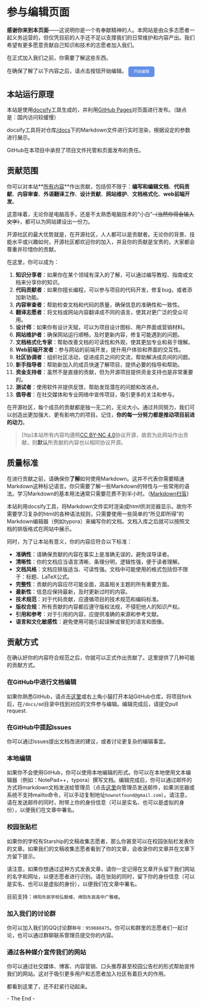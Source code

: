 # 参与编辑页面



**感谢你来到本页面**——这说明你是一个有奉献精神的人。本网站是由众多志愿者一起义务运营的，但仅凭目前的人手还不足以支撑我们的日常维护和内容产出。我们希望有更多愿意贡献自己知识和技术的志愿者加入我们。

在正式加入我们之前，你需要了解这些东西。

在确保了解了以下内容之后，请点击按钮开始编辑。
<a id="btn-startedit" style="padding: 0.75em 1.25em; display: inline-block; line-height: 1; text-decoration: none; white-space: nowrap; cursor: pointer; border: 1px solid #6190e8; border-radius: 5px; background-color: #6190e8; color: #fff; outline: none; font-size: 0.75em;">开始编辑</a>

<script>
	function getQueryVariable(name, dft)
	{
		var reg = new RegExp('(^|&)' + name + '=([^&]*)(&|$)', 'i');
		var r = window.location.search.substr(1).match(reg);
		if (r != null)
		{
			return unescape(r[2]);
		}
		return dft;
	}
	document.getElementById("btn-startedit").href = "https://github.com/HowCam/howcam.github.io/edit/master/docs" + getQueryVariable("ref", "");
</script>



## 本站运行原理



本站是使用[docsify](https://docsify.js.org/#/zh-cn/)工具生成的，并利用[GitHub Pages](https://pages.github.com/)对页面进行发布。（缺点是：国内访问较缓慢）

docsify工具将对仓库[/docs](https://www.github.com/howcam/howcam.github.io/docs/)下的Markdown文件进行实时渲染，根据设定的参数进行展示。

GitHub在本项目中承担了项目文件托管和页面发布的责任。



## 贡献范围

你可以对本站**<u>所有内容</u>**作出贡献，包括但不限于：**编写和编辑文档**、**代码贡献**、**内容审查**、**外语翻译工作**、**设计贡献**、**网站维护**、**文档格式化**、**web前端开发**。

这意味着，无论你是电脑高手，还是不太熟悉电脑技术的“小白”~~（当然你得会输入文字）~~，都可以为网站建设出一份力。

开源社区的最大优势就是，在开源社区，人人都可以是贡献者。无论你的背景、技能水平或兴趣如何，开源社区都欢迎你的加入，并且你的贡献是宝贵的，大家都会尊重并珍惜你的贡献。



在这里，你可以成为：

1. **知识分享者**：如果你在某个领域有深入的了解，可以通过编写教程、指南或文档来分享你的知识。
2. **代码贡献者**：如果你擅长编程，可以参与项目的代码开发，修复bug，或者添加新功能。
3. **内容审查者**：帮助检查文档和代码的质量，确保信息的准确性和一致性。
4. **翻译志愿者**：将文档或网站内容翻译成不同的语言，使其对更广泛的受众可用。
5. **设计师**：如果你有设计天赋，可以为项目设计图标、用户界面或营销材料。
6. **网站维护者**：确保网站运行顺畅，及时更新内容，修复可能遇到的问题。
7. **文档格式化专家**：帮助改善文档的可读性和外观，使其更加专业和易于理解。
8. **Web前端开发者**：参与网站的前端开发，提升用户体验和界面的交互性。
9. **社区协调者**：组织社区活动，促进成员之间的交流，帮助解决成员间的问题。
10. **新手指导者**：帮助新加入的成员快速了解项目，提供必要的指导和帮助。
11. **资金支持者**：虽然不是直接的贡献，但为开源项目提供资金支持也是非常重要的。
12. **测试者**：使用软件并提供反馈，帮助发现潜在的问题和改进点。
13. **倡导者**：在社交媒体和专业网络中宣传项目，吸引更多的关注和参与。



在开源社区，每个成员的贡献都是独一无二的，无论大小。通过共同努力，我们可以创造出更加强大、更有影响力的项目。记住，**你的每一分努力都是推动项目前进的动力**。

> [!tip]本站所有内容均遵照[CC BY-NC 4.0](https://creativecommons.org/licenses/by-nc/4.0/legalcode.zh-hans)协议开源，故若为此网站作出贡献，则**默认**所贡献的内容也以相同协议开源。

## 质量标准

在进行贡献之前，请确保你**了解**如何使用Markdown。这并不代表你需要精通Markdown这种标记语言。你只需要了解一些Markdown的特性与一些常用的语法。学习Markdown的基本用法通常只需要花费不到半小时。（[Markdown扫盲](/md/Markdown扫盲.md))

本站利用docsify工具，将Markdown文件实时渲染成html供浏览器显示。故你不需要学习复杂的html的各种语法规则，只需要使用一些简单的“所见即所得”的Markdown编辑器（例如typora）来编写你的文档。文档入库之后就可以按照文档的排版格式在网站中展示。

同时，为了让本站有意义，你的内容应符合以下标准：

- **准确性**：请确保贡献的内容在事实上是准确无误的，避免误导读者。
- **清晰性**：你的文档应当语言清晰、条理分明，逻辑性强，便于读者理解。
- **文档风格**：文档应排版适当、可读性强。文档中可能使用的格式包括但不限于：标题、LaTeX公式。
- **完整性**：贡献的内容应尽可能全面，涵盖相关主题的所有重要方面。
- **最新性**：信息应保持最新，及时更新过时的内容。
- **技术规范**：对于代码贡献，应遵循项目的技术规范和编码标准。
- **版权合规**：所有贡献的内容都应遵守版权法规，不侵犯他人的知识产权。
- **引用和参考**：对于引用的内容，应提供准确的来源和参考文献。
- **语言和文化敏感性**：避免使用可能引起误解或冒犯的语言和图像。



## 贡献方式

在确认好你的内容符合规范之后，你就可以正式作出贡献了。这里提供了几种可能的贡献方式。

### 在GitHub中进行文档编辑

如果你熟悉GitHub，请点击[这里](https://github.com/HowCam/howcam.github.io/)或右上角小猫打开本站GitHub仓库，将项目fork后，在`/docs/md`目录中找到对应的文件参与编辑。编辑完成后，请提交pull request.

### 在GitHub中提起Issues

你可以通过Issues提出文档改进的建议，或者讨论更复杂的编辑事宜。

### 本地编辑

如果你不会使用GitHub，你可以使用本地编辑的形式。你可以在本地使用文本编辑器（例如：NotePad++，typora）撰写文档。编辑完成后，你可以通过邮件的方式将markdown文档发送给管理员（点击[这里](mailto:hownotfound@gmail.com?subject=星舟Starship%20|%20 )向管理员发送邮件，如果浏览器或系统不支持mailto命令，可以手动复制地址`hownotfound@gmail.com`）。请注意，请在发送邮件的同时，附带上你的身份信息（可以是实名、也可以是虚拟的身份），以便我们在文章中署名。

### 校园张贴栏

如果你的学校有Starship的文稿收集志愿者，那么你甚至可以在校园张贴栏发表你的文章。如果我们的文稿收集志愿者看到了你的文章，会收录你的文章并在文章下方留下提示。

请注意，如果你想通过这种方式发表文章，请你一定记得在文章开头留下我们网站的名字和网址，以便志愿者进行识别。请在张贴的同时，留下你的身份信息（可以是实名、也可以是虚拟的身份），以便我们在文章中署名。

目前支持：`绵阳东辰学校弘毅楼`、`绵阳东辰高中广雅楼`。

### 加入我们的讨论群

你可以加入我们的QQ讨论群`群号：959888475`。你可以和群里的志愿者们一起讨论，也可以通过群聊联系管理员提交你的内容。

### 通过各种媒介宣传我们的网站

你可以通过社交媒体、博客、内容营销、口头推荐甚至校园公告栏的形式帮助宣传我们的网站。这对于吸引更多用户和志愿者加入社区有着巨大的作用。



都看到这里了，还不赶紧行动起来。

\- The End \-